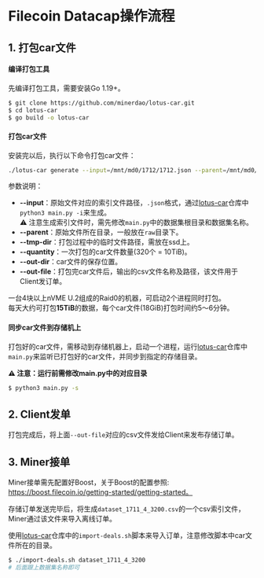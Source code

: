 # Filecoin Datacap操作流程

## 1. 打包car文件
#### 编译打包工具
先编译打包工具，需要安装Go 1.19+。
```sh
$ git clone https://github.com/minerdao/lotus-car.git
$ cd lotus-car
$ go build -o lotus-car
```

#### 打包car文件
安装完以后，执行以下命令打包car文件：
```sh
./lotus-car generate --input=/mnt/md0/1712/1712.json --parent=/mnt/md0/1712/raw --tmp-dir=/mnt/md0/tmp1 --quantity=320 --out-dir=/mnt/md0/car/dataset_1712_3_320  --out-file=/home/fil/csv/dataset_1712_3_320.csv
```
参数说明：
- **--input**：原始文件对应的索引文件路径，`.json`格式，通过[lotus-car](https://github.com/minerdao/lotus-car.git)仓库中`python3 main.py -i`来生成。  
  ⚠️ 注意生成索引文件时，需先修改`main.py`中的数据集根目录和数据集名称。
- **--parent**：原始文件所在目录，一般放在`raw`目录下。
- **--tmp-dir**：打包过程中的临时文件路径，需放在ssd上。
- **--quantity**：一次打包的car文件数量(320个 = 10TiB)。
- **--out-dir**：car文件的保存位置。
- **--out-file**：打包完car文件后，输出的csv文件名称及路径，该文件用于Client发订单。

一台4块以上nVME U.2组成的Raid0的机器，可启动2个进程同时打包。  
每天大约可打包**15TiB**的数据，每个car文件(18GiB)打包时间约5～6分钟。

#### 同步car文件到存储机上
打包好的car文件，需移动到存储机器上，启动一个进程，运行[lotus-car](https://github.com/minerdao/lotus-car.git)仓库中`main.py`来监听已打包好的car文件，并同步到指定的存储目录。

**⚠️ 注意：运行前需修改main.py中的对应目录**
```sh
$ python3 main.py -s
```

## 2. Client发单
打包完成后，将上面`--out-file`对应的csv文件发给Client来发布存储订单。

## 3. Miner接单
Miner接单需先配置好Boost，关于Boost的配置参照: https://boost.filecoin.io/getting-started/getting-started。

存储订单发送完毕后，将生成`dataset_1711_4_3200.csv`的一个csv索引文件，Miner通过该文件来导入离线订单。

使用[lotus-car](https://github.com/minerdao/lotus-car.git)仓库中的`import-deals.sh`脚本来导入订单，注意修改脚本中car文件所在的目录。
```sh
$ ./import-deals.sh dataset_1711_4_3200
# 后面跟上数据集名称即可
```